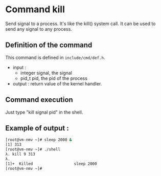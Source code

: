 # Command kill

Send signal to a process. It's like the kill() system call. 
It can be used to send any signal to any process.

## Definition of the command

This command is defined in `include/cmd/def.h`.
- input : 
	- integer signal, the signal 
	- pid_t pid, the pid of the process
- output : return value of the kernel handler.

## Command execution

Just type "kill signal pid" in the shell.

## Example of output : 

```sh
[root@vm-nmv ~]# sleep 2000 &
[1] 313
[root@vm-nmv ~]# ./shell 
λ. kill 9 313
λ. 
[1]+  Killed                  sleep 2000
[root@vm-nmv ~]# 
```


